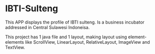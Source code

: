 # IBTI-Sulteng

This APP displays the profile of IBTI sulteng. Is a business incubator addressed in Central Sulawesi Indoneisa.

This project has 1 java file and 1 layout, making layout using element-elements like ScrollView, LinearLayout, RelativeLayout, ImageView and TextView.
